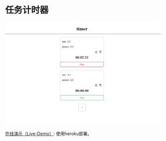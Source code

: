 # 任务计时器

![preview demo](/assets/preview.png)

[在线演示（Live-Demo）](https://timer-tracking-app.herokuapp.com/): 使用heroku部署。

